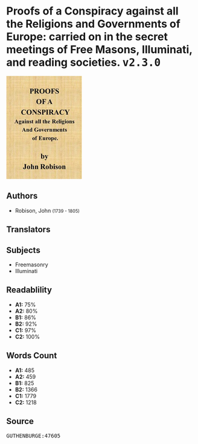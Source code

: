 # Proofs of a Conspiracy against all the Religions and Governments of Europe: carried on in the secret meetings of Free Masons, Illuminati, and reading societies. <kbd>v2.3.0</kbd>

![](./cover.medium.jpg "")

## Authors


 - Robison, John <small>(1739 - 1805)</small>

## Translators



## Subjects


 - Freemasonry
 - Illuminati

## Readablility


 - **A1:** 75%
 - **A2:** 80%
 - **B1:** 86%
 - **B2:** 92%
 - **C1:** 97%
 - **C2:** 100%

## Words Count


 - **A1:** 485
 - **A2:** 459
 - **B1:** 825
 - **B2:** 1366
 - **C1:** 1779
 - **C2:** 1218

## Source


<kbd>GUTHENBURGE:47605</kbd>

